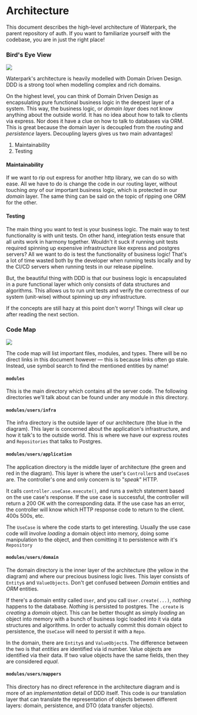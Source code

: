 # Architecture

This document describes the high-level architecture of Waterpark, the parent repository of auth. If you want to familiarize yourself with the codebase, you are in just the right place!

### Bird's Eye View

![](https://blog.cleancoder.com/uncle-bob/images/2012-08-13-the-clean-architecture/CleanArchitecture.jpg)

Waterpark's architecture is heavily modelled with Domain Driven Design. DDD is a strong tool when modelling complex and rich domains.

On the highest level, you can think of Domain Driven Design as encapsulating pure functional business logic in the deepest layer of a system. This way, the business logic, or _domain layer_ does not know anything about the outside world. It has no idea about how to talk to clients via express. Nor does it have a clue on how to talk to databases via ORM. This is great because the domain layer is decoupled from the _routing_ and _persistence_ layers. Decoupling layers gives us two main advantages!

1. Maintainability
1. Testing

#### Maintainability

If we want to rip out express for another http library, we can do so with ease. All we have to do is change the code in our routing layer, without touching _any_ of our important business logic, which is protected in our _domain_ layer. The same thing can be said on the topic of ripping one ORM for the other.

#### Testing

The main thing you want to test is your business logic. The main way to test functionality is with unit tests. On other hand, integration tests ensure that all units work in harmony together. Wouldn't it suck if running unit tests required spinning up expensive infrastructure like express and postgres servers? All we want to do is test the functionality of business logic! That's a lot of time wasted both by the developer when running tests locally and by the CI/CD servers when running tests in our release pipeline.

But, the beautiful thing with DDD is that our business logic is encapsulated in a pure functional layer which only consists of data structures and algorithms. This allows us to run unit tests and verify the correctness of our system (unit-wise) without spinning up _any_ infrastructure.

If the concepts are still hazy at this point don't worry! Things will clear up after reading the next section.

### Code Map

![](https://i.imgur.com/LKRVNIH.png)

The code map will list important files, modules, and types. There will be no direct links in this document however — this is because links often go stale. Instead, use symbol search to find the mentioned entities by name!

#### `modules`

This is the main directory which contains all the server code. The following directories we'll talk about can be found under any module in _this_ directory.

#### `modules/users/infra`

The infra directory is the outside layer of our architecture (the blue in the diagram). This layer is concerned about the application's infrastructure, and how it talk's to the outside world. This is where we have our express routes and `Repositories` that talks to Postgres.

#### `modules/users/application`

The application directory is the middle layer of architecture (the green and red in the diagram). This layer is where the user's `Controller`s and `UseCase`s are. The controller's one and only concern is to "_speak_" HTTP.

It calls `controller.useCase.execute()`, and runs a switch statement based on the use case's response. If the use case is successful, the controller will return a 200 OK with the corresponding data. If the use case has an error, the controller will know which HTTP response code to return to the client. 400s 500s, etc.

The `UseCase` is where the code starts to get interesting. Usually the use case code will involve _loading_ a domain object into memory, doing some manipulation to the object, and then comitting it to persistence with it's `Repository`

#### `modules/users/domain`

The domain directory is the inner layer of the architecture (the yellow in the diagram) and where our precious business logic lives. This layer consists of `Entity`s and `ValueObjects`. Don't get confused between _Domain_ entities and _ORM_ entities.

If there's a domain entity called `User`, and you call `User.create(...)`, _nothing_ happens to the database. _Nothing_ is persisted to postgres. The `.create` is _creating_ a _domain_ object. This can be better thought as simply _loading_ an object into memory with a bunch of business logic loaded into it via data structures and algorithms. In order to actually commit this domain object to persistence, the `UseCase` will need to persist it with a `Repo`.

In the domain, there are `Entity`s and `ValueObject`s. The difference between the two is that _entities_ are identified via id number. Value objects are identified via their data. If two value objects have the same fields, then they are considered _equal_.

#### `modules/users/mappers`

This directory has no direct reference in the architecture diagram and is more of an _implementation_ detail of DDD itself. This code is our translation layer that can translate the representation of objects between different layers: domain, persistence, and DTO (data transfer objects).
